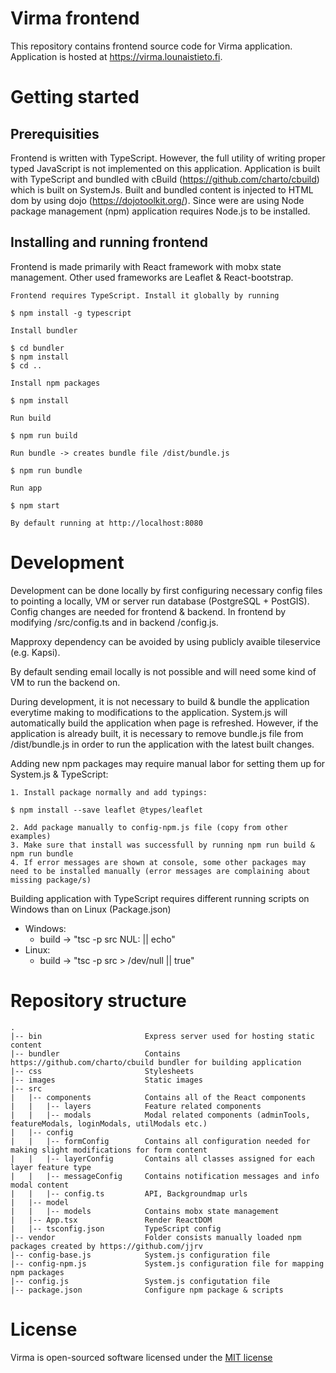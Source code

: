 # Virma frontend
This repository contains frontend source code for Virma application. Application is hosted at https://virma.lounaistieto.fi.

# Getting started

## Prerequisities
Frontend is written with TypeScript. However, the full utility of writing proper typed JavaScript is not implemented on this application. Application is built with TypeScript and bundled with cBuild (https://github.com/charto/cbuild) which is built on SystemJs. Built and bundled content is injected to HTML dom by using dojo (https://dojotoolkit.org/). Since were are using Node package management (npm) application requires Node.js to be installed.

## Installing and running frontend
Frontend is made primarily with React framework with mobx state management. Other used frameworks are Leaflet & React-bootstrap.

```
Frontend requires TypeScript. Install it globally by running

$ npm install -g typescript

Install bundler

$ cd bundler
$ npm install
$ cd ..

Install npm packages

$ npm install

Run build

$ npm run build

Run bundle -> creates bundle file /dist/bundle.js

$ npm run bundle

Run app

$ npm start

By default running at http://localhost:8080
```

# Development
Development can be done locally by first configuring necessary config files to pointing a locally, VM or server run database (PostgreSQL + PostGIS). Config changes are needed for frontend & backend. In frontend by modifying /src/config.ts and in backend /config.js.

Mapproxy dependency can be avoided by using publicly avaible tileservice (e.g. Kapsi).

By default sending email locally is not possible and will need some kind of VM to run the backend on.

During development, it is not necessary to build & bundle the application everytime making to modifications to the application. System.js will automatically build the application when page is refreshed. However, if the application is already built, it is necessary to remove bundle.js file from /dist/bundle.js in order to run the application with the latest built changes.

Adding new npm packages may require manual labor for setting them up for System.js & TypeScript:

```
1. Install package normally and add typings:

$ npm install --save leaflet @types/leaflet

2. Add package manually to config-npm.js file (copy from other examples)
3. Make sure that install was successfull by running npm run build & npm run bundle
4. If error messages are shown at console, some other packages may need to be installed manually (error messages are complaining about missing package/s)
```

Building application with TypeScript requires different running scripts on Windows than on Linux (Package.json)
- Windows:
  - build -> "tsc -p src NUL: || echo"
- Linux:
  - build -> "tsc -p src > /dev/null || true"

# Repository structure

```
.
|-- bin                       Express server used for hosting static content
|-- bundler                   Contains https://github.com/charto/cbuild bundler for building application
|-- css                       Stylesheets
|-- images                    Static images
|-- src
|   |-- components            Contains all of the React components
|   |   |-- layers            Feature related components
|   |   |-- modals            Modal related components (adminTools, featureModals, loginModals, utilModals etc.)
|   |-- config
|   |   |-- formConfig        Contains all configuration needed for making slight modifications for form content
|   |   |-- layerConfig       Contains all classes assigned for each layer feature type
|   |   |-- messageConfig     Contains notification messages and info modal content
|   |   |-- config.ts         API, Backgroundmap urls
|   |-- model
|   |   |-- models            Contains mobx state management
|   |-- App.tsx               Render ReactDOM
|   |-- tsconfig.json         TypeScript config
|-- vendor                    Folder consists manually loaded npm packages created by https://github.com/jjrv
|-- config-base.js            System.js configuration file
|-- config-npm.js             System.js configuration file for mapping npm packages
|-- config.js                 System.js configutation file
|-- package.json              Configure npm package & scripts
```

# License
Virma is open-sourced software licensed under the [MIT license](https://opensource.org/licenses/MIT)
